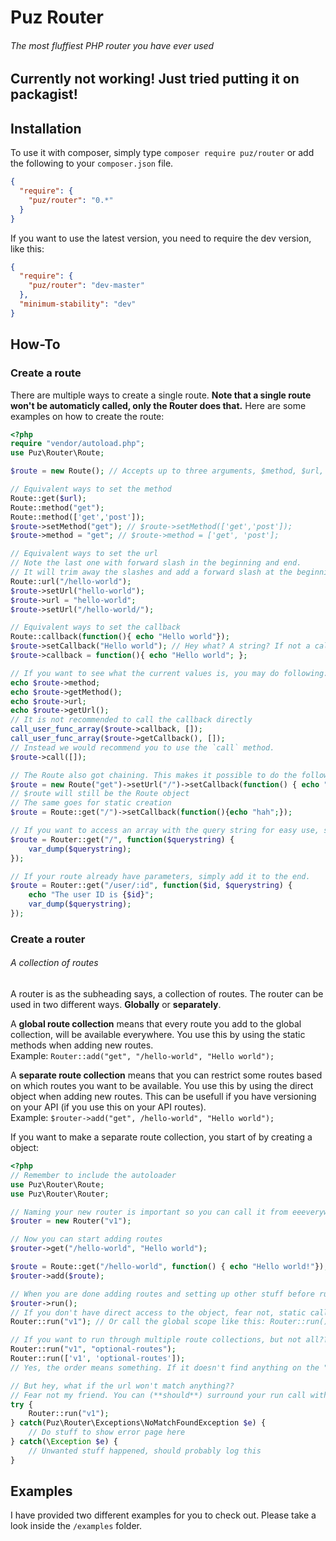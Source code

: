 # Puz Router
###### The most fluffiest PHP router you have ever used

## Currently not working! Just tried putting it on packagist!

## Installation
To use it with composer, simply type `composer require puz/router` or add the following to your `composer.json` file.
```json
{
  "require": {
    "puz/router": "0.*"
  }
}
```
If you want to use the latest version, you need to require the dev version, like this:
```json
{
  "require": {
    "puz/router": "dev-master"
  },
  "minimum-stability": "dev"
}
```

## How-To
### Create a route
There are multiple ways to create a single route. **Note that a single route won't be automaticly called, only the Router does that.**
Here are some examples on how to create the route:
```php
<?php
require "vendor/autoload.php";
use Puz\Router\Route;

$route = new Route(); // Accepts up to three arguments, $method, $url, $callback

// Equivalent ways to set the method
Route::get($url);
Route::method("get");
Route::method(['get','post']);
$route->setMethod("get"); // $route->setMethod(['get','post']);
$route->method = "get"; // $route->method = ['get', 'post'];

// Equivalent ways to set the url
// Note the last one with forward slash in the beginning and end.
// It will trim away the slashes and add a forward slash at the beginning at any time
Route::url("/hello-world");
$route->setUrl("hello-world");
$route->url = "hello-world";
$route->setUrl("/hello-world/");

// Equivalent ways to set the callback
Route::callback(function(){ echo "Hello world"});
$route->setCallback("Hello world"); // Hey what? A string? If not a callable argument, it will make a anonynomous function and echo out the string
$route->callback = function(){ echo "Hello world"; };

// If you want to see what the current values is, you may do following:
echo $route->method;
echo $route->getMethod();
echo $route->url;
echo $route->getUrl();
// It is not recommended to call the callback directly
call_user_func_array($route->callback, []);
call_user_func_array($route->getCallback(), []);
// Instead we would recommend you to use the `call` method.
$route->call([]);

// The Route also got chaining. This makes it possible to do the following:
$route = new Route("get")->setUrl("/")->setCallback(function() { echo "Home"; });
// $route will still be the Route object
// The same goes for static creation
$route = Route::get("/")->setCallback(function(){echo "hah";});

// If you want to access an array with the query string for easy use, simply add a parameter to your callback function
$route = Router::get("/", function($querystring) {
    var_dump($querystring);
});

// If your route already have parameters, simply add it to the end.
$route = Router::get("/user/:id", function($id, $querystring) {
    echo "The user ID is {$id}";
    var_dump($querystring);
});
```
### Create a router
###### A collection of routes
A router is as the subheading says, a collection of routes.
The router can be used in two different ways. **Globally** or **separately**.

A **global route collection** means that every route you add to the global collection, will be available everywhere. You use this by using the static methods when adding new routes.  
Example: `Router::add("get", "/hello-world", "Hello world");`

A **separate route collection** means that you can restrict some routes based on which routes you want to be available. You use this by using the direct object when adding new routes. This can be usefull if you have versioning on your API (if you use this on your API routes).  
Example: `$router->add("get", /hello-world", "Hello world");`

If you want to make a separate route collection, you start of by creating a object:
```php
<?php
// Remember to include the autoloader
use Puz\Router\Route;
use Puz\Router\Router;

// Naming your new router is important so you can call it from eeeverywhere
$router = new Router("v1");

// Now you can start adding routes
$router->get("/hello-world", "Hello world");

$route = Route::get("/hello-world", function() { echo "Hello world!"});
$router->add($route);

// When you are done adding routes and setting up other stuff before running the application
$router->run();
// If you don't have direct access to the object, fear not, static call method is here to help
Router::run("v1"); // Or call the global scope like this: Router::run();

// If you want to run through multiple route collections, but not all?? EASY!
Router::run("v1", "optional-routes");
Router::run(['v1', 'optional-routes']);
// Yes, the order means something. If it doesn't find anything on the "v1" collection, it will go see if it find anything on "optional-routes"

// But hey, what if the url won't match anything??
// Fear not my friend. You can (**should**) surround your run call with a try catch.
try {
    Router::run("v1");
} catch(Puz\Router\Exceptions\NoMatchFoundException $e) {
    // Do stuff to show error page here
} catch(\Exception $e) {
    // Unwanted stuff happened, should probably log this
}
```

## Examples
I have provided two different examples for you to check out.
Please take a look inside the `/examples` folder.
